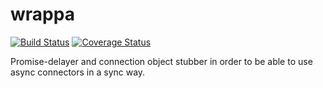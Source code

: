 # wrappa
[![Build Status](https://travis-ci.org/danigulyas/wrappa.svg?branch=master)](https://travis-ci.org/danigulyas/wrappa) [![Coverage Status](https://coveralls.io/repos/github/danigulyas/wrappa/badge.svg?branch=master)](https://coveralls.io/github/danigulyas/wrappa?branch=master) 

Promise-delayer and connection object stubber in order to be able to use async connectors in a sync way.
